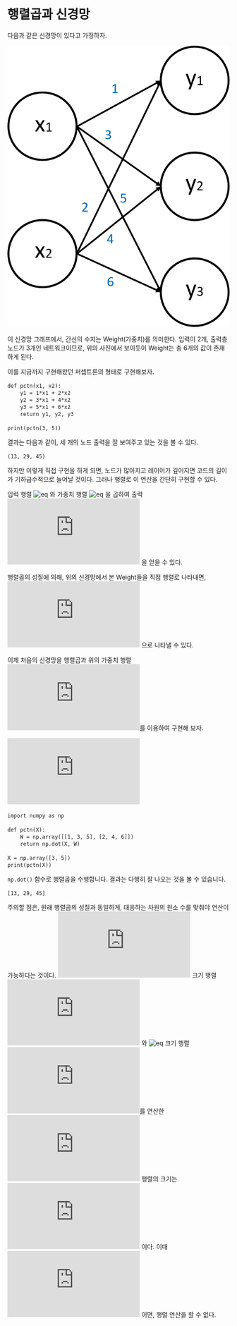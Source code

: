 # 행렬곱과 신경망

다음과 같은 신경망이 있다고 가정하자.

![](image/Weight_Neural.png)

이 신경망 그래프에서, 간선의 수치는 Weight(가중치)를 의미한다. 입력이 2개, 출력층 노드가 3개인 네트워크이므로, 위의 사진에서 보이듯이 Weight는 총 6개의 값이 존재하게 된다.

이를 지금까지 구현해왔던 퍼셉트론의 형태로 구현해보자.

```
def pctn(x1, x2):
    y1 = 1*x1 + 2*x2
    y2 = 3*x1 + 4*x2
    y3 = 5*x1 + 6*x2
    return y1, y2, y3

print(pctn(3, 5))
```

결과는 다음과 같이, 세 개의 노드 출력을 잘 보여주고 있는 것을 볼 수 있다.

```
(13, 29, 45)
```

하지만 이렇게 직접 구현을 하게 되면, 노드가 많아지고 레이어가 깊어지면 코드의 길이가 기하급수적으로 늘어날 것이다. 그러나 행렬로 이 연산을 간단히 구현할 수 있다.

입력 행렬 ![eq](https://latex.codecogs.com/png.latex?X%20%3D%20%5Cbegin%7Bpmatrix%7D%20x_1%20%5C%20x_2%20%5Cend%7Bpmatrix%7D%) 와 가중치 행렬 ![eq](https://latex.codecogs.com/png.latex?X%20%3D%20%5Cbegin%7Bpmatrix%7D%20w_1_1%20%5C%20w_2_1%20%5C%20w_3_1%20%5C%5C%20w_1_2%20%5C%20w_2_2%20%5C%20w_3_2%20%5Cend%7Bpmatrix%7D%) 을 곱하여 출력 ![eq](https://latex.codecogs.com/png.latex?Y%20%3D%20%5Cbegin%7Bpmatrix%7D%20y_1%20%5C%20y_2%20%5C%20y_3%20%5Cend%7Bpmatrix%7D) 을 얻을 수 있다.

행렬곱의 성질에 의해, 위의 신경망에서 본 Weight들을 직접 행렬로 나타내면, ![eq](https://latex.codecogs.com/png.latex?W%20%3D%20%5Cbegin%7Bpmatrix%7D%201%20%5C%203%20%5C%205%20%5C%5C%202%20%5C%204%20%5C%206%20%5Cend%7Bpmatrix%7D) 으로 나타낼 수 있다. 

이제 처음의 신경망을 행렬곱과 위의 가중치 행렬 ![eq](https://latex.codecogs.com/png.latex?W)를 이용하여 구현해 보자.

![eq](https://latex.codecogs.com/png.latex?%5Cbegin%7Bpmatrix%7D%20x_1%20%5C%20x_2%20%5Cend%7Bpmatrix%7D%20%5Ccdot%20%5Cbegin%7Bpmatrix%7D%20w_1_1%20%5C%20w_2_1%20%5C%20w_3_1%20%5C%5C%20w_1_2%20%5C%20w_2_2%20%5C%20w_3_2%20%5Cend%7Bpmatrix%7D%20%3D%20%5Cbegin%7Bpmatrix%7D%20y_1%20%5C%20y_2%20%5C%20y_3%20%5Cend%7Bpmatrix%7D)

```
import numpy as np

def pctn(X):
    W = np.array([[1, 3, 5], [2, 4, 6]])
    return np.dot(X, W)

X = np.array([3, 5])
print(pctn(X))
```

`np.dot()` 함수로 행렬곱을 수행합니다. 결과는 다행히 잘 나오는 것을 볼 수 있습니다.
```
[13, 29, 45]
```

주의할 점은, 원래 행렬곱의 성질과 동일하게, 대응하는 차원의 원소 수를 맞춰야 연산이 가능하다는 것이다. ![eq](https://latex.codecogs.com/png.latex?%28a%5Ctimes%20b%29) 크기 행렬 ![eq](https://latex.codecogs.com/png.latex?X) 와 ![eq](https://latex.codecogs.com/png.latex?%28c\times%20d%29) 크기 행렬 ![eq](https://latex.codecogs.com/png.latex?W)를 연산한 ![eq](https://latex.codecogs.com/png.latex?Y%3DX%5Ccdot%20W) 행렬의 크기는 ![eq](https://latex.codecogs.com/png.latex?%28a%5Ctimes%20d%29) 이다. 이때 ![eq](https://latex.codecogs.com/png.latex?b%20%5Cneq%20c) 이면, 행렬 연산을 할 수 없다.
